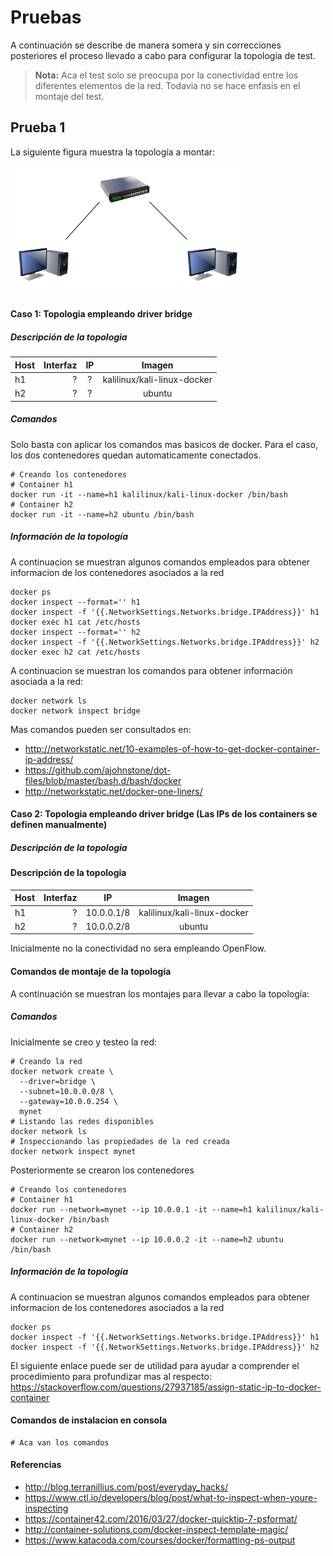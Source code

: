 Pruebas
===================

A continuación se describe de manera somera y sin correcciones posteriores el proceso llevado a cabo para configurar la topologia de test.
> **Nota:**
> Aca el test solo se preocupa por la conectividad entre los diferentes elementos de la red. Todavia no se hace enfasís en el montaje del test.

Prueba 1
-------------
La siguiente figura muestra la topología a montar:

![Montaje 1](test1.png?raw=true "Experimento 1")

####  Caso 1: Topologia empleando driver bridge

#####  Descripción de la topologia

| Host     | Interfaz | IP   | Imagen |
| :------- | ----: | :---: | :--: |
| h1 | ? |  ? | kalilinux/kali-linux-docker| 
| h2 | ? |  ? | ubuntu |

#####  Comandos
Solo basta con aplicar los comandos mas basicos de docker. Para el caso, los dos contenedores quedan automaticamente conectados.
```
# Creando los contenedores
# Container h1
docker run -it --name=h1 kalilinux/kali-linux-docker /bin/bash 
# Container h2
docker run -it --name=h2 ubuntu /bin/bash
```
#####  Información de la topología
A continuacion se muestran algunos comandos empleados para obtener informacion de los contenedores asociados a la red
```
docker ps
docker inspect --format='' h1
docker inspect -f '{{.NetworkSettings.Networks.bridge.IPAddress}}' h1
docker exec h1 cat /etc/hosts
docker inspect --format='' h2
docker inspect -f '{{.NetworkSettings.Networks.bridge.IPAddress}}' h2
docker exec h2 cat /etc/hosts
```
A continuacion se muestran los comandos para obtener información asociada a la red:
```
docker network ls
docker network inspect bridge
```
Mas comandos pueden ser consultados en:
- http://networkstatic.net/10-examples-of-how-to-get-docker-container-ip-address/
- https://github.com/ajohnstone/dot-files/blob/master/bash.d/bash/docker 
- http://networkstatic.net/docker-one-liners/

####  Caso 2: Topologia empleando driver bridge (Las IPs de los containers se definen manualmente)

#####  Descripción de la topologia

####  Descripción de la topologia

| Host     | Interfaz | IP   | Imagen |
| :------- | ----: | :---: | :--: |
| h1 | ? |  10.0.0.1/8 | kalilinux/kali-linux-docker| 
| h2 | ? |  10.0.0.2/8 | ubuntu |

Inicialmente no la conectividad no sera empleando OpenFlow.

####  Comandos de montaje de la topología
A continuación se muestran los montajes para llevar a cabo la topología:

#####  Comandos

Inicialmente se creo y testeo la red:
```
# Creando la red
docker network create \
  --driver=bridge \
  --subnet=10.0.0.0/8 \
  --gateway=10.0.0.254 \
  mynet
# Listando las redes disponibles
docker network ls
# Inspeccionando las propiedades de la red creada
docker network inspect mynet
```
Posteriormente se crearon los contenedores
```
# Creando los contenedores
# Container h1
docker run --network=mynet --ip 10.0.0.1 -it --name=h1 kalilinux/kali-linux-docker /bin/bash
# Container h2
docker run --network=mynet --ip 10.0.0.2 -it --name=h2 ubuntu /bin/bash
```
#####  Información de la topología
A continuacion se muestran algunos comandos empleados para obtener informacion de los contenedores asociados a la red
```
docker ps
docker inspect -f '{{.NetworkSettings.Networks.bridge.IPAddress}}' h1
docker inspect -f '{{.NetworkSettings.Networks.bridge.IPAddress}}' h2
```
El siguiente enlace puede ser de utilidad para ayudar a comprender el procedimiento para profundizar mas al respecto: https://stackoverflow.com/questions/27937185/assign-static-ip-to-docker-container 

####  Comandos de instalacion en consola
```
# Aca van los comandos

```
####  Referencias
- http://blog.terranillius.com/post/everyday_hacks/
- https://www.ctl.io/developers/blog/post/what-to-inspect-when-youre-inspecting
- https://container42.com/2016/03/27/docker-quicktip-7-psformat/
- http://container-solutions.com/docker-inspect-template-magic/
- https://www.katacoda.com/courses/docker/formatting-ps-output 
